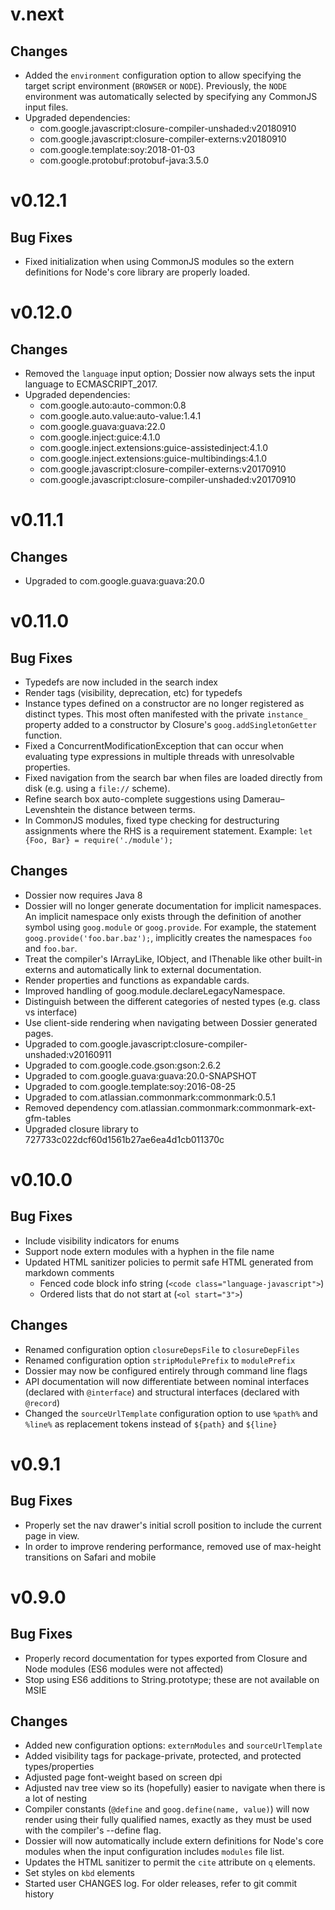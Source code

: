 # v.next

## Changes

-  Added the `environment` configuration option to allow specifying the target
   script environment (`BROWSER` or `NODE`). Previously, the `NODE` environment
   was automatically selected by specifying any CommonJS input files.
-  Upgraded dependencies:
   +  com.google.javascript:closure-compiler-unshaded:v20180910
   +  com.google.javascript:closure-compiler-externs:v20180910
   +  com.google.template:soy:2018-01-03
   +  com.google.protobuf:protobuf-java:3.5.0


# v0.12.1

## Bug Fixes

- Fixed initialization when using CommonJS modules so the extern definitions
  for Node's core library are properly loaded.


# v0.12.0

## Changes

-  Removed the `language` input option; Dossier now always sets the input
   language to ECMASCRIPT_2017.
-  Upgraded dependencies:
   +  com.google.auto:auto-common:0.8
   +  com.google.auto.value:auto-value:1.4.1
   +  com.google.guava:guava:22.0
   +  com.google.inject:guice:4.1.0
   +  com.google.inject.extensions:guice-assistedinject:4.1.0
   +  com.google.inject.extensions:guice-multibindings:4.1.0
   +  com.google.javascript:closure-compiler-externs:v20170910
   +  com.google.javascript:closure-compiler-unshaded:v20170910

# v0.11.1

## Changes

- Upgraded to com.google.guava:guava:20.0

# v0.11.0

## Bug Fixes

- Typedefs are now included in the search index
- Render tags (visibility, deprecation, etc) for typedefs
- Instance types defined on a constructor are no longer registered as distinct
  types. This most often manifested with the private `instance_` property added
  to a constructor by Closure's `goog.addSingletonGetter` function.
- Fixed a ConcurrentModificationException that can occur when evaluating
  type expressions in multiple threads with unresolvable properties.
- Fixed navigation from the search bar when files are loaded directly from disk
  (e.g. using a `file://` scheme).
- Refine search box auto-complete suggestions using Damerau–Levenshtein the
  distance between terms.
- In CommonJS modules, fixed type checking for destructuring assignments where
  the RHS is a requirement statement.
  Example: `let {Foo, Bar} = require('./module');`

## Changes

- Dossier now requires Java 8
- Dossier will no longer generate documentation for implicit namespaces.
  An implicit namespace only exists through the definition of another symbol
  using `goog.module` or `goog.provide`. For example, the statement
  `goog.provide('foo.bar.baz');`, implicitly creates the namespaces
  `foo` and `foo.bar`.
- Treat the compiler's IArrayLike, IObject, and IThenable like other built-in
  externs and automatically link to external documentation.
- Render properties and functions as expandable cards.
- Improved handling of goog.module.declareLegacyNamespace.
- Distinguish between the different categories of nested types (e.g. class vs interface)
- Use client-side rendering when navigating between Dossier generated pages.
- Upgraded to com.google.javascript:closure-compiler-unshaded:v20160911
- Upgraded to com.google.code.gson:gson:2.6.2
- Upgraded to com.google.guava:guava:20.0-SNAPSHOT
- Upgraded to com.google.template:soy:2016-08-25
- Upgraded to com.atlassian.commonmark:commonmark:0.5.1
- Removed dependency com.atlassian.commonmark:commonmark-ext-gfm-tables
- Upgraded closure library to 727733c022dcf60d1561b27ae6ea4d1cb011370c

# v0.10.0

## Bug Fixes

- Include visibility indicators for enums
- Support node extern modules with a hyphen in the file name
- Updated HTML sanitizer policies to permit safe HTML generated from markdown
  comments
  * Fenced code block info string (`<code class="language-javascript">`)
  * Ordered lists that do not start at (`<ol start="3">`)

## Changes

- Renamed configuration option `closureDepsFile` to `closureDepFiles`
- Renamed configuration option `stripModulePrefix` to `modulePrefix`
- Dossier may now be configured entirely through command line flags
- API documentation will now differentiate between nominal interfaces (declared
  with `@interface`) and structural interfaces (declared with `@record`)
- Changed the `sourceUrlTemplate` configuration option to use `%path%` and
  `%line%` as replacement tokens instead of `${path}` and `${line}`

# v0.9.1

## Bug Fixes

- Properly set the nav drawer's initial scroll position to include the current
   page in view.
- In order to improve rendering performance, removed use of max-height
   transitions on Safari and mobile

# v0.9.0

## Bug Fixes

- Properly record documentation for types exported from Closure and Node
   modules (ES6 modules were not affected)
- Stop using ES6 additions to String.prototype; these are not available
   on MSIE

## Changes

- Added new configuration options: `externModules` and `sourceUrlTemplate`
- Added visibility tags for package-private, protected, and protected
   types/properties
- Adjusted page font-weight based on screen dpi
- Adjusted nav tree view so its (hopefully) easier to navigate when there
   is a lot of nesting
- Compiler constants (`@define` and `goog.define(name, value)`) will now
   render using their fully qualified names, exactly as they must be used
   with the compiler's --define flag.
- Dossier will now automatically include extern definitions for Node's core
   modules when the input configuration includes `modules` file list.
- Updates the HTML sanitizer to permit the `cite` attribute on `q` elements.
- Set styles on `kbd` elements
- Started user CHANGES log. For older releases, refer to git commit history
